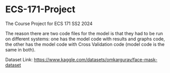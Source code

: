 # ECS-171-Project
The Course Project for ECS 171 SS2 2024

The reason there are two code files for the model is that they had to be run on different systems: one has the model code with results and graphs code, the other has the model code with Cross Validation code (model code is the same in both).

Dataset Link: https://www.kaggle.com/datasets/omkargurav/face-mask-dataset 
